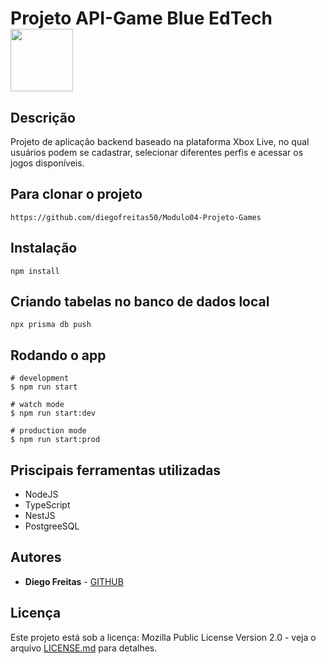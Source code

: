 # Projeto API-Game Blue EdTech <img src="https://user-images.githubusercontent.com/95504029/151560441-2e792d97-fd65-462c-8fd7-70f581de5674.gif" width="100">

## Descrição

Projeto de aplicação backend baseado na plataforma Xbox Live, no qual usuários podem se cadastrar, selecionar diferentes perfis e acessar os jogos disponíveis.

## Para clonar o projeto

```
https://github.com/diegofreitas50/Modulo04-Projeto-Games
```

## Instalação

```
npm install
```

## Criando tabelas no banco de dados local

```
npx prisma db push
```

## Rodando o app

```
# development
$ npm run start

# watch mode
$ npm run start:dev

# production mode
$ npm run start:prod
```

## Priscipais ferramentas utilizadas

* NodeJS
* TypeScript
* NestJS
* PostgreeSQL


## Autores

* **Diego Freitas** - [GITHUB](https://github.com/diegofreitas50)


## Licença

Este projeto está sob a licença: Mozilla Public License Version 2.0 - veja o arquivo [LICENSE.md](https://github.com/diegofreitas50/Projeto3-Rick-and-Morty-API-BackEnd/blob/main/LICENSE) para detalhes.

